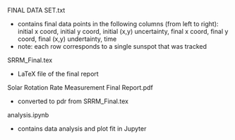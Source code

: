 FINAL DATA SET.txt
- contains final data points in the following columns (from left to right): initial x coord, initial y coord, initial (x,y) uncertainty, final x coord, final y coord, final (x,y) undertainty, time
- note: each row corresponds to a single sunspot that was tracked

SRRM_Final.tex
- LaTeX file of the final report

Solar Rotation Rate Measurement Final Report.pdf
- converted to pdr from SRRM_Final.tex

analysis.ipynb
- contains data analysis and plot fit in Jupyter
